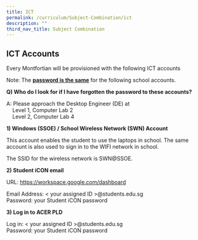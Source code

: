 ```yaml
---
title: ICT
permalink: /curriculum/Subject-Combination/ict
description: ""
third_nav_title: Subject Combination
---
```

## ICT Accounts

Every Montfortian will be provisioned with the following ICT accounts
  

Note: The <strong><u>password is the same</u></strong> for the following school accounts.


**Q) Who do I look for if I have forgotten the password to these accounts?**

A: Please approach the Desktop Engineer (DE) at    
    Level 1, Computer Lab 2    
    Level 2, Computer Lab 4  

**1) Windows (SSOE) / School Wireless Network (SWN) Account**

This account enables the student to use the laptops in school. The same account is also used to sign in to the WIFI network in school. 

The SSID for the wireless network is SWN@SSOE.

**2) Student iCON email**

URL: https://workspace.google.com/dashboard

Email Address: < your assigned ID >@students.edu.sg   
Password: your Student iCON password

  

**3) Log in to ACER PLD**

Log in: < your assigned ID >@students.edu.sg   
Password: your Student iCON password